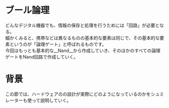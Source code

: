 # ブール論理
どんなデジタル機器でも、情報の保存と処理を行うためには「回路」が必要となる。  
細かくみると、携帯などは異なるものの基本的な要素は同じで、その基本的な要素というのが「論理ゲート」と呼ばれるものです。  
今回はもっとも基本的な__Nand__から作成していき、そのほかのすべての論理ゲートをNand回路で作成していく。  

# 背景  
この節では、ハードウェアのの設計が実際にどのようになっているのかをシュミレーターも使って説明していく。